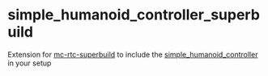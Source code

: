 # simple_humanoid_controller_superbuild

Extension for [mc-rtc-superbuild](https://github.com/mc-rtc/mc-rtc-superbuild) to
include the [simple_humanoid_controller](https://github.com/Ekanshh/simple_humanoid_controller) in your setup
